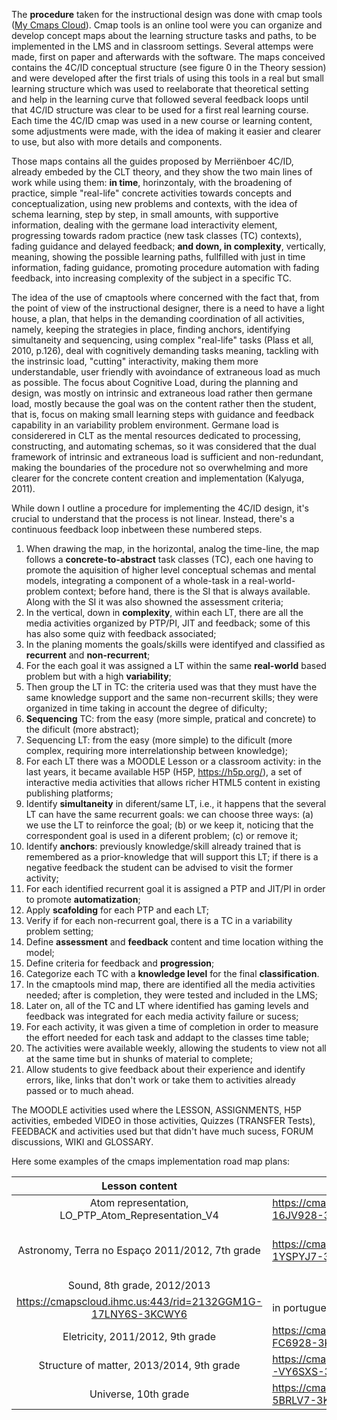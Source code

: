 The **procedure** taken for the instructional design was done with cmap tools ([My Cmaps Cloud](https://cmapcloud.ihmc.us)). Cmap tools is an online tool were you can organize and develop concept maps about the learning structure tasks and paths, to be implemented in the LMS and in classroom settings. Several attemps were made, first on paper and afterwards with the software. The maps conceived contains the 4C/ID conceptual structure (see figure 0 in the Theory session) and were developed after the first trials of using this tools in a real but small learning structure which was used to reelaborate that theoretical setting and help in the learning curve that followed several feedback loops until that 4C/ID structure was clear to be used for a first real learning course. Each time the 4C/ID cmap was used in a new course or learning content, some adjustments were made, with the idea of making it easier and clearer to use, but also with more details and components.

Those maps contains all the guides proposed by Merriënboer 4C/ID, already embeded by the CLT theory, and they show the two main lines of work while using them: **in time**, horinzontaly, with the broadening of practice, simple "real-life" concrete activities towards concepts and conceptualization, using new problems and contexts, with the idea of schema learning, step by step, in small amounts, with supportive information, dealing with the germane load interactivity element, progressing towards radom practice (new task classes (TC) contexts), fading guidance and delayed feedback; **and down, in complexity**, vertically, meaning, showing the possible learning paths, fullfilled with just in time information, fading guidance, promoting procedure automation with fading feedback, into increasing complexity of the subject in a specific TC.

The idea of the use of cmaptools where concerned with the fact that, from the point of view of the instructional designer, there is a need to have a light house, a plan, that helps in the demanding coordination of all activities, namely, keeping the strategies in place, finding anchors, identifying simultaneity and sequencing, using complex "real-life" tasks (Plass et all, 2010, p.126), deal with cognitively demanding tasks meaning, tackling with the instrinsic load, "cutting" interactivity, making them more understandable, user friendly with avoindance of extraneous load as much as possible. The focus about Cognitive Load, during the planning and design, was mostly on intrinsic and extraneous load rather then germane load, mostly because the goal was on the content rather then the student, that is, focus on making small learning steps with guidance and feedback capability in an variability problem environment. Germane load is considerered in CLT as the mental resources dedicated to processing, constructing, and automating schemas, so it was considered that the dual framework of intrinsic and extraneous load is sufficient and non-redundant, making the boundaries of the procedure not so overwhelming and more clearer for the concrete content creation and implementation (Kalyuga, 2011).

While down I outline a procedure for implementing the 4C/ID design, it's crucial to understand that the process is not linear. Instead, there's a continuous feedback loop inbetween these numbered steps.

1. When drawing the map, in the horizontal, analog the time-line, the map follows a **concrete-to-abstract** task classes (TC), each one having to promote the aquisition of higher level conceptual schemas and mental models, integrating a component of a whole-task in a real-world-problem context; before hand, there is the SI that is always available. Along with the SI it was also showned the assessment criteria;
2. In the vertical, down in **complexity**, within each LT, there are all the media activities organized by PTP/PI, JIT and feedback; some of this has also some quiz with feedback associated;
3. In the planing moments the goals/skills were identifyed and classified as **recurrent** and **non-recurrent**;
4. For the each goal it was assigned a LT within the same **real-world** based problem but with a high **variability**;
5. Then group the LT in TC: the criteria used was that they must have the same knowledge support and the same non-recurrent skills; they were organized in time taking in account the degree of dificulty; 
6. **Sequencing** TC: from the easy (more simple, pratical and concrete) to the dificult (more abstract);
7. Sequencing LT: from the easy (more simple) to the dificult (more complex, requiring more interrelationship between knowledge);
8. For each LT there was a MOODLE Lesson or a classroom activity: in the last years, it became available H5P (H5P, https://h5p.org/), a set of interactive media activities that allows richer HTML5 content in existing publishing platforms;
9. Identify **simultaneity** in diferent/same LT, i.e., it happens that the several LT can have the same recurrent goals: we can choose three ways: (a) we use the LT to reinforce the goal; (b) or we keep it, noticing that the correspondent goal is used in a diferent problem; (c) or remove it;
10. Identify **anchors**: previously knowledge/skill already trained that is remembered as a prior-knowledge that will support this LT; if there is a negative feedback the student can be advised to visit the former activity;
11. For each identified recurrent goal it is assigned a PTP and JIT/PI in order to promote **automatization**;
12. Apply **scafolding** for each PTP and each LT;
13. Verify if for each non-recurrent goal, there is a TC in a variability problem setting;
14. Define **assessment** and **feedback** content and time location withing the model;
15. Define criteria for feedback and **progression**;
16. Categorize each TC with a **knowledge level** for the final **classification**.
17. In the cmaptools mind map, there are identified all the media activities needed; after is completion, they were tested and included in the LMS;
18. Later on, all of the TC and LT where identified has gaming levels and feedback was integrated for each media activity failure or sucess;
19. For each activity, it was given a time of completion in order to measure the effort needed for each task and addapt to the classes time table;
20. The activities were available weekly, allowing the students to view not all at the same time but in shunks of material to complete;
21. Allow students to give feedback about their experience and identify errors, like, links that don't work or take them to activities already passed or to much ahead.

The MOODLE activities used where the LESSON, ASSIGNMENTS, H5P activities, embeded VIDEO in those activities, Quizzes (TRANSFER Tests), FEEDBACK and activities used but that didn't have much sucess, FORUM discussions, WIKI and GLOSSARY.

Here some examples of the cmaps implementation road map plans:

| Lesson content | cmap  | Observations |
|:----------------:|-----------------|-----|
| Atom representation, LO_PTP_Atom_Representation_V4   | https://cmapscloud.ihmc.us:443/rid=2132H5GMP-16JV928-3KF4YS | english  |
| Astronomy, Terra no Espaço 2011/2012, 7th grade | https://cmapscloud.ihmc.us:443/rid=2130YD7M5-1YSPYJ7-3JQBLP | One of the first cmaps made; in portuguese |
| Sound, 8th grade, 2012/2013 | 
https://cmapscloud.ihmc.us:443/rid=2132GGM1G-17LNY6S-3KCWY6 | in portuguese |
| Eletricity, 2011/2012, 9th grade | https://cmapscloud.ihmc.us:443/rid=21342XZKD-FC6928-3KPL6K | in portuguese |
| Structure of matter, 2013/2014, 9th grade | https://cmapscloud.ihmc.us:443/rid=2132H3M6W-VY6SXS-3KF4CX | in portuguese |
| Universe, 10th grade | https://cmapscloud.ihmc.us:443/rid=2132GNZ9J-5BRLV7-3KCZCR | in portuguese |




